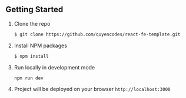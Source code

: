 ## Getting Started

1. Clone the repo
   ```bash
   $ git clone https://github.com/quyencodes/react-fe-template.git
   ```
2. Install NPM packages
   ```bash
   $ npm install
   ```
3. Run locally in development mode
   ```bash
   npm run dev
   ```
4. Project will be deployed on your browser `http://localhost:3000`
